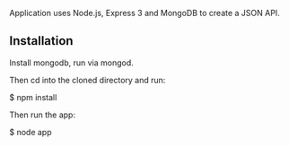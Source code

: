 Application uses Node.js, Express 3 and MongoDB to create a JSON API.


## Installation
 
 Install mongodb, run via mongod.

Then cd into the cloned directory and run: 

$ npm install

Then run the app: 

$ node app